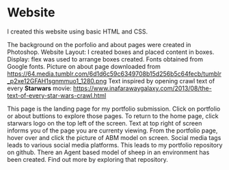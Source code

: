 # Website

I created this website using basic HTML and CSS. 

The background on the porfolio and about pages were created in Photoshop.
Website Layout: I created boxes and placed content in boxes. Display: flex was used to arrange boxes created.
Fonts obtained from Google fonts.
Picture on about page downloaded from https://64.media.tumblr.com/6d1d6c59c6349708b15d256b5c64fecb/tumblr_p2xe12GFAH1sgnmmuo1_1280.png
Text inspired by opening crawl text of every __Starwars__ movie: https://www.inafarawaygalaxy.com/2013/08/the-text-of-every-star-wars-crawl.html

This page is the landing page for my portfolio submission. 
Click on portfolio or about buttions to explore those pages. 
To return to the home page, click starwars logo on the top left of the screen. 
Text at top right of screen informs you of the page you are currenty viewing.
From the portfolio page, hover over and click the picture of ABM model on screen. 
Social media tags leads to various social media platforms.
This leads to my portfolio repository on github. There an Agent based model of sheep in an environment has been created. Find out more by exploring that repository. 
